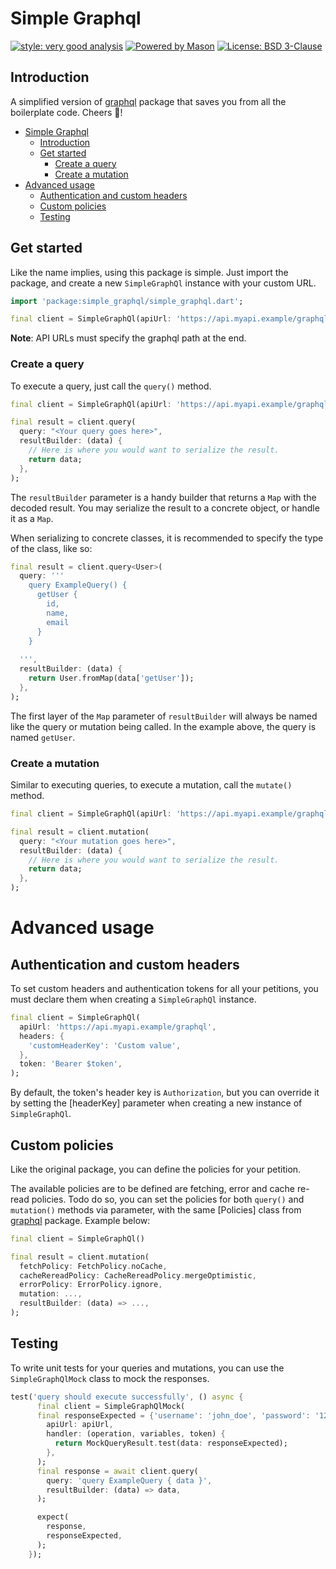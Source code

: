 # Simple Graphql

[![style: very good analysis][very_good_analysis_badge]][very_good_analysis_link]
[![Powered by Mason](https://img.shields.io/endpoint?url=https%3A%2F%2Ftinyurl.com%2Fmason-badge)](https://github.com/felangel/mason)
[![License: BSD 3-Clause][license_badge]][license_link]

## Introduction

A simplified version of [graphql][graphql] package that saves you from all the boilerplate code. Cheers 🍻!

- [Simple Graphql](#simple-graphql)
  - [Introduction](#introduction)
  - [Get started](#get-started)
    - [Create a query](#create-a-query)
    - [Create a mutation](#create-a-mutation)
- [Advanced usage](#advanced-usage)
  - [Authentication and custom headers](#authentication-and-custom-headers)
  - [Custom policies](#custom-policies)
  - [Testing](#testing)




## Get started

Like the name implies, using this package is simple. Just import the package, and create a new `SimpleGraphQl` instance with your custom URL. 

```dart
import 'package:simple_graphql/simple_graphql.dart';

final client = SimpleGraphQl(apiUrl: 'https://api.myapi.example/graphql');
```

**Note**: API URLs must specify the graphql path at the end.

### Create a query

To execute a query, just call the `query()` method.

```dart
final client = SimpleGraphQl(apiUrl: 'https://api.myapi.example/graphql');

final result = client.query(
  query: "<Your query goes here>",
  resultBuilder: (data) {
    // Here is where you would want to serialize the result.
    return data;
  },
);
```

The `resultBuilder` parameter is a handy builder that returns a `Map` with the decoded result. You may serialize the result to a concrete object, or handle it as a `Map`.

When serializing to concrete classes, it is recommended to specify the type of the class, like so:

```dart
final result = client.query<User>(
  query: '''
    query ExampleQuery() {
      getUser {
        id,
        name,
        email
      }
    }
  
  ''',
  resultBuilder: (data) {
    return User.fromMap(data['getUser']);
  },
);
```

The first layer of the `Map` parameter of `resultBuilder` will always be named like the query or mutation being called. In the example above, the query is named `getUser`.

### Create a mutation 

Similar to executing queries, to execute a mutation, call the `mutate()` method.

```dart
final client = SimpleGraphQl(apiUrl: 'https://api.myapi.example/graphql');

final result = client.mutation(
  query: "<Your mutation goes here>",
  resultBuilder: (data) {
    // Here is where you would want to serialize the result.
    return data;
  },
);
```

# Advanced usage


## Authentication and custom headers

To set custom headers and authentication tokens for all your petitions, you must declare them when creating a `SimpleGraphQl` instance.

```dart
final client = SimpleGraphQl(
  apiUrl: 'https://api.myapi.example/graphql',
  headers: {
    'customHeaderKey': 'Custom value',
  },
  token: 'Bearer $token',
);
```

By default, the token's header key is `Authorization`, but you can override it by setting the [headerKey] parameter when creating a new instance of `SimpleGraphQl`.



## Custom policies

Like the original package, you can define the policies for your petition.

The available policies are to be defined are fetching, error and cache re-read policies. Todo do so, you can set the policies for both `query()` and `mutation()` methods via parameter, with the same [Policies] class from [graphql][graphql] package. Example below:

```dart
final client = SimpleGraphQl()

final result = client.mutation(
  fetchPolicy: FetchPolicy.noCache,
  cacheRereadPolicy: CacheRereadPolicy.mergeOptimistic,
  errorPolicy: ErrorPolicy.ignore,
  mutation: ...,
  resultBuilder: (data) => ...,
);
```

## Testing

To write unit tests for your queries and mutations, you can use the `SimpleGraphQlMock` class to mock the responses. 

```dart
test('query should execute successfully', () async {
      final client = SimpleGraphQlMock(
      final responseExpected = {'username': 'john_doe', 'password': '12345'};
        apiUrl: apiUrl,
        handler: (operation, variables, token) {
          return MockQueryResult.test(data: responseExpected);
        },
      );
      final response = await client.query(
        query: 'query ExampleQuery { data }',
        resultBuilder: (data) => data,
      );

      expect(
        response,
        responseExpected,
      );
    });
```

[flutter_install_link]: https://docs.flutter.dev/get-started/install
[github_actions_link]: https://docs.github.com/en/actions/learn-github-actions
[license_badge]: https://img.shields.io/badge/license-BSD_3--clause-blue.svg
[license_link]: https://opensource.org/license/bsd-3-clause/
[logo_black]: https://raw.githubusercontent.com/VGVentures/very_good_brand/main/styles/README/vgv_logo_black.png#gh-light-mode-only
[logo_white]: https://raw.githubusercontent.com/VGVentures/very_good_brand/main/styles/README/vgv_logo_white.png#gh-dark-mode-only
[mason_link]: https://github.com/felangel/mason
[very_good_analysis_badge]: https://img.shields.io/badge/style-very_good_analysis-B22C89.svg
[very_good_analysis_link]: https://pub.dev/packages/very_good_analysis
[very_good_cli_link]: https://pub.dev/packages/very_good_cli
[very_good_coverage_link]: https://github.com/marketplace/actions/very-good-coverage
[very_good_ventures_link]: https://verygood.ventures
[very_good_ventures_link_light]: https://verygood.ventures#gh-light-mode-only
[very_good_ventures_link_dark]: https://verygood.ventures#gh-dark-mode-only
[very_good_workflows_link]: https://github.com/VeryGoodOpenSource/very_good_workflows
[graphql]: https://pub.dev/packages/graphql